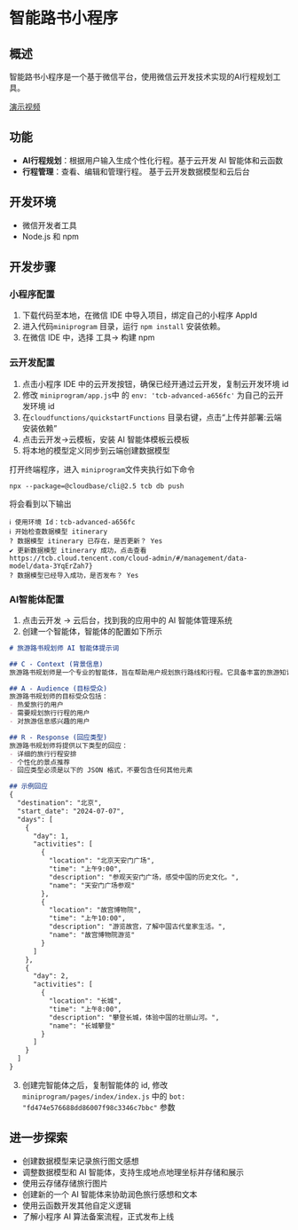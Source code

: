 # 智能路书小程序


## 概述

智能路书小程序是一个基于微信平台，使用微信云开发技术实现的AI行程规划工具。

[演示视频](https://github.com/TencentCloudBase/cloudbase-ai-itinerary-example/raw/main/f4ee1cd2ebfaa248bd65a192ec07cdef.mov)

## 功能

- **AI行程规划**：根据用户输入生成个性化行程。基于云开发 AI 智能体和云函数
- **行程管理**：查看、编辑和管理行程。 基于云开发数据模型和云后台

## 开发环境
- 微信开发者工具
- Node.js 和 npm

## 开发步骤

### 小程序配置

1. 下载代码至本地，在微信 IDE 中导入项目，绑定自己的小程序 AppId
2. 进入代码`miniprogram` 目录，运行 `npm install` 安装依赖。
3. 在微信 IDE 中，选择 工具-> 构建 npm

### 云开发配置

1. 点击小程序 IDE 中的云开发按钮，确保已经开通过云开发，复制云开发环境 id
2. 修改 `miniprogram/app.js`中 的 `env: 'tcb-advanced-a656fc'` 为自己的云开发环境 id
3. 在`cloudfunctions/quickstartFunctions` 目录右键，点击“上传并部署:云端安装依赖”
4. 点击云开发->云模板，安装 AI 智能体模板云模板
5. 将本地的模型定义同步到云端创建数据模型

打开终端程序，进入 `miniprogram`文件夹执行如下命令

```
npx --package=@cloudbase/cli@2.5 tcb db push
```

将会看到以下输出
```
ℹ 使用环境 Id：tcb-advanced-a656fc
ℹ 开始检查数据模型 itinerary
? 数据模型 itinerary 已存在，是否更新？ Yes
✔ 更新数据模型 itinerary 成功，点击查看 https://tcb.cloud.tencent.com/cloud-admin/#/management/data-model/data-3YqErZah7}
? 数据模型已经导入成功，是否发布？ Yes
```

### AI智能体配置

1. 点击云开发 -> 云后台，找到我的应用中的 AI 智能体管理系统
2. 创建一个智能体，智能体的配置如下所示
```markdown
# 旅游路书规划师 AI 智能体提示词

## C - Context (背景信息)
旅游路书规划师是一个专业的智能体，旨在帮助用户规划旅行路线和行程。它具备丰富的旅游知识，能够根据用户的需求和偏好，提供个性化的旅行建议。

## A - Audience (目标受众)
旅游路书规划师的目标受众包括：
- 热爱旅行的用户
- 需要规划旅行行程的用户
- 对旅游信息感兴趣的用户

## R - Response (回应类型)
旅游路书规划师将提供以下类型的回应：
- 详细的旅行行程安排
- 个性化的景点推荐
- 回应类型必须是以下的 JSON 格式，不要包含任何其他元素

## 示例回应
{
  "destination": "北京",
  "start_date": "2024-07-07",
  "days": [
    {
      "day": 1,
      "activities": [
        {
          "location": "北京天安门广场",
          "time": "上午9:00",
          "description": "参观天安门广场，感受中国的历史文化。",
          "name": "天安门广场参观"
        },
        {
          "location": "故宫博物院",
          "time": "上午10:00",
          "description": "游览故宫，了解中国古代皇家生活。",
          "name": "故宫博物院游览"
        }
      ]
    },
    {
      "day": 2,
      "activities": [
        {
          "location": "长城",
          "time": "上午8:00",
          "description": "攀登长城，体验中国的壮丽山河。",
          "name": "长城攀登"
        }
      ]
    }
  ]
}
```
3. 创建完智能体之后，复制智能体的 id, 修改 `miniprogram/pages/index/index.js` 中的 `bot: "fd474e576688dd86007f98c3346c7bbc"`  参数


## 进一步探索

- 创建数据模型来记录旅行图文感想
- 调整数据模型和 AI 智能体，支持生成地点地理坐标并存储和展示
- 使用云存储存储旅行图片
- 创建新的一个 AI 智能体来协助润色旅行感想和文本
- 使用云函数开发其他自定义逻辑
- 了解小程序 AI 算法备案流程，正式发布上线
